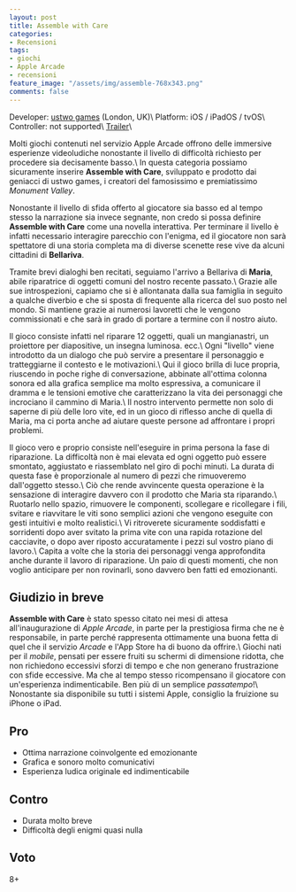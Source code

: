 ```yaml
---
layout: post
title: Assemble with Care
categories:
- Recensioni
tags:
- giochi
- Apple Arcade
- recensioni
feature_image: "/assets/img/assemble-768x343.png"
comments: false
---
```


Developer: [ustwo games](https://www.ustwogames.co.uk/) (London, UK)\\
Platform: iOS / iPadOS / tvOS\\
Controller: not supported\\
[Trailer](https://www.youtube.com/watch?v=04i8usL2lF0)\\

Molti giochi contenuti nel servizio Apple Arcade offrono delle immersive esperienze videoludiche nonostante il livello di difficoltà richiesto per procedere sia decisamente basso.\\
In questa categoria possiamo sicuramente inserire **Assemble with Care**, sviluppato e prodotto dai geniacci di ustwo games, i creatori del famosissimo e premiatissimo _Monument Valley_.

Nonostante il livello di sfida offerto al giocatore sia basso ed al tempo stesso la narrazione sia invece segnante, non credo si possa definire **Assemble with Care** come una novella interattiva. Per terminare il livello è infatti necessario interagire parecchio con l'enigma, ed il giocatore non sarà spettatore di una storia completa ma di diverse scenette rese vive da alcuni cittadini di **Bellariva**.

Tramite brevi dialoghi ben recitati, seguiamo l'arrivo a Bellariva di **Maria**, abile riparatrice di oggetti comuni del nostro recente passato.\\
Grazie alle sue introspezioni, capiamo che si è allontanata dalla sua famiglia in seguito a qualche diverbio e che si sposta di frequente alla ricerca del suo posto nel mondo. Si mantiene grazie ai numerosi lavoretti che le vengono commissionati e che sarà in grado di portare a termine con il nostro aiuto.

Il gioco consiste infatti nel riparare 12 oggetti, quali un mangianastri, un proiettore per diapositive, un insegna luminosa. ecc.\\
Ogni "livello" viene introdotto da un dialogo che può servire a presentare il personaggio e tratteggiarne il contesto e le motivazioni.\\
Qui il gioco brilla di luce propria, riuscendo in poche righe di conversazione, abbinate all'ottima colonna sonora ed alla grafica semplice ma molto espressiva, a comunicare il dramma e le tensioni emotive che caratterizzano la vita dei personaggi che incrociano il cammino di Maria.\\
Il nostro intervento permette non solo di saperne di più delle loro vite, ed in un gioco di riflesso anche di quella di Maria, ma ci porta anche ad aiutare queste persone ad affrontare i propri problemi.

Il gioco vero e proprio consiste nell'eseguire in prima persona la fase di riparazione. La difficoltà non è mai elevata ed ogni oggetto può essere smontato, aggiustato e riassemblato nel giro di pochi minuti. La durata di questa fase è proporzionale al numero di pezzi che rimuoveremo dall'oggetto stesso.\\
Ciò che rende avvincente questa operazione è la sensazione di interagire davvero con il prodotto che Maria sta riparando.\\
Ruotarlo nello spazio, rimuovere le componenti, scollegare e ricollegare i fili, svitare e riavvitare le viti sono semplici azioni che vengono eseguite con gesti intuitivi e molto realistici.\\
Vi ritroverete sicuramente soddisfatti e sorridenti dopo aver svitato la prima vite con una rapida rotazione del cacciavite, o dopo aver riposto accuratamente i pezzi sul vostro piano di lavoro.\\
Capita a volte che la storia dei personaggi venga approfondita anche durante il lavoro di riparazione. Un paio di questi momenti, che non voglio anticipare per non rovinarli, sono davvero ben fatti ed emozionanti.

## Giudizio in breve
**Assemble with Care** è stato spesso citato nei mesi di attesa all'inaugurazione di _Apple Arcade_, in parte per la prestigiosa firma che ne è responsabile, in parte perché rappresenta ottimamente una buona fetta di quel che il servizio _Arcade_ e l'App Store ha di buono da offrire.\\
Giochi nati per il _mobile_, pensati per essere fruiti su schermi di dimensione ridotta, che non richiedono eccessivi sforzi di tempo e che non generano frustrazione con sfide eccessive. Ma che al tempo stesso ricompensano il giocatore con un'esperienza indimenticabile. Ben più di un semplice _passatempo_!\\
Nonostante sia disponibile su tutti i sistemi Apple, consiglio la fruizione su iPhone o iPad.

## Pro
- Ottima narrazione coinvolgente ed emozionante
- Grafica e sonoro molto comunicativi
- Esperienza ludica originale ed indimenticabile

## Contro
- Durata molto breve
- Difficoltà degli enigmi quasi nulla

## Voto
8+
